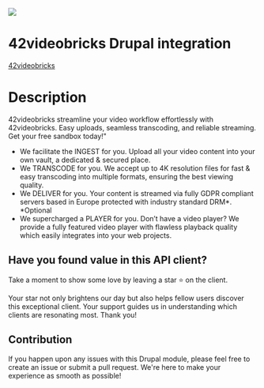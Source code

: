 ![](https://42videobricks.com/images/logo.png)
<h1>42videobricks Drupal integration </h1>

[42videobricks](https://42videobricks.com/)
# Description

42videobricks streamline your video workflow effortlessly with 42videobricks. Easy uploads, seamless transcoding, and reliable streaming. Get your free sandbox today!"

- We facilitate the INGEST for you. Upload all your video content into your own vault, a dedicated & secured place.
- We TRANSCODE for you. We accept up to 4K resolution files for fast & easy transcoding into multiple formats, ensuring the best viewing quality.
- We DELIVER for you. Your content is streamed via fully GDPR compliant servers based in Europe protected with industry standard DRM*. *Optional
- We supercharged a PLAYER for you. Don’t have a video player? We provide a fully featured video player with flawless playback quality which easily integrates into your web projects.

## Have you found value in this API client?
Take a moment to show some love by leaving a star ⭐ on the client.

Your star not only brightens our day but also helps fellow users discover this exceptional client. Your support guides us in understanding which clients are resonating most. Thank you!

## Contribution
If you happen upon any issues with this Drupal module, please feel free to create an issue or submit a pull request. We're here to make your experience as smooth as possible!
